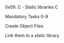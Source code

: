 0x09. C - Static libraries
C

Mandatory Tasks
0-9

Create Object Files

Link them to a static library
